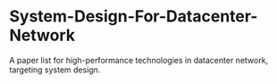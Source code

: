 # System-Design-For-Datacenter-Network
A paper list for high-performance technologies in datacenter network, targeting system design.
